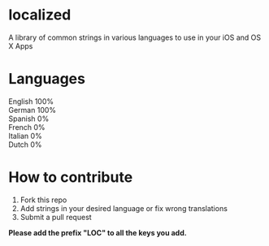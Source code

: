 localized
=========

A library of common strings in various languages to use in your iOS and OS X Apps

Languages
=========
English	100%   
German	100%   
Spanish	0%   
French	0%   
Italian	0%   
Dutch	0%   

How to contribute
=========

1. Fork this repo
2. Add strings in your desired language or fix wrong translations
3. Submit a pull request

**Please add the prefix "LOC" to all the keys you add.**
